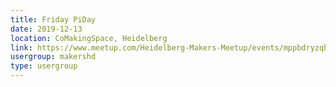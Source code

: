 ```yaml
---
title: Friday PiDay
date: 2019-12-13
location: CoMakingSpace, Heidelberg
link: https://www.meetup.com/Heidelberg-Makers-Meetup/events/mppbdryzqbrb/
usergroup: makershd
type: usergroup
---
```

